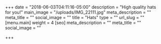 +++
date = "2018-06-03T04:11:16-05:00"
description = "High quality hats for you!"
main_image = "/uploads/IMG_22111.jpg"
meta_description = ""
meta_title = ""
social_image = ""
title = "Hats"
type = ""
url_slug = ""
[menu.main]
weight = 4
[seo]
meta_description = ""
meta_title = ""
social_image = ""

+++
